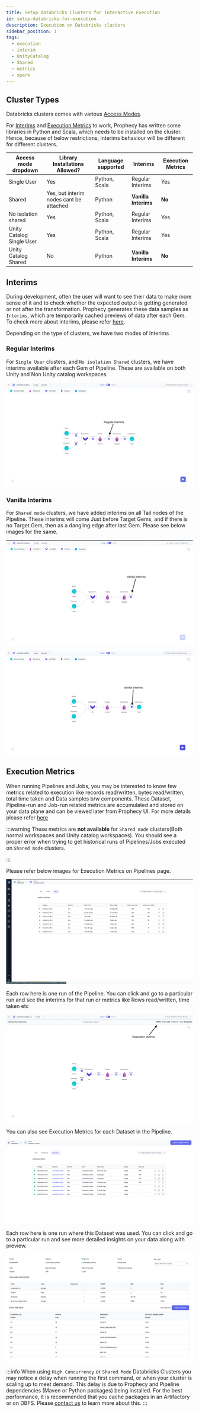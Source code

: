 ```yaml
---
title: Setup Databricks Clusters for Interactive Execution
id: setup-databricks-for-execution
description: Execution on Databricks clusters
sidebar_position: 1
tags:
  - execution
  - interim
  - UnityCatalog
  - Shared
  - metrics
  - spark
---
```


## Cluster Types

Databricks clusters comes with various [Access Modes](https://docs.databricks.com/clusters/create-cluster.html#what-is-cluster-access-mode).

For [Interims](../../interactive-execution.md#interims) and [Execution Metrics](../../interactive-execution.md#execution-metrics) to work, Prophecy has written some libraries in Python and Scala, which needs to be installed on the cluster. Hence, because of below restrictions, interims behaviour will be different for different clusters.

| Access mode dropdown      | Library Installations Allowed?          | Language supported | Interims             | Execution Metrics |
| ------------------------- | --------------------------------------- | ------------------ | -------------------- | ----------------- |
| Single User               | Yes                                     | Python, Scala      | Regular Interims     | Yes               |
| Shared                    | Yes, but interim nodes cant be attached | Python             | **Vanilla Interims** | **No**            |
| No isolation shared       | Yes                                     | Python, Scala      | Regular Interims     | Yes               |
| Unity Catalog Single User | Yes                                     | Python, Scala      | Regular Interims     | Yes               |
| Unity Catalog Shared      | No                                      | Python             | **Vanilla Interims** | **No**            |

## Interims

During development, often the user will want to see their data to make more sense of it and to check whether the expected output is getting
generated or not after the transformation. Prophecy generates these data samples as `Interims`, which are temporarily cached previews of data after each Gem.
To check more about interims, please refer [here](https://docs.prophecy.io/low-code-spark/execution/interactive-execution#interims).

Depending on the type of clusters, we have two modes of Interims

### Regular Interims

For `Single User` clusters, and `No isolation Shared` clusters, we have interims available after each Gem of Pipeline. These are available on both Unity and Non Unity catalog workspaces.

![Regular Interims](../../img/SingleModeInterims.png)

### Vanilla Interims

For `Shared mode` clusters, we have added interims on all Tail nodes of the Pipeline.
These interims will come Just before Target Gems, and if there is no Target Gem, then as a dangling edge after last Gem. Please see below images for the same.

![Vanilla Interims](../../img/SharedModeInterims.png)

![Vanilla Interims](../../img/vanillaInterims2.png)

## Execution Metrics

When running Pipelines and Jobs, you may be interested to know few metrics related to execution like records
read/written, bytes read/written, total time taken and Data samples b/w components. These Dataset, Pipeline-run and
Job-run related metrics are accumulated and stored on your data plane and can be viewed later from Prophecy UI. For more details please refer [here](../../interactive-execution.md#execution-metrics)

:::warning
These metrics are **not available** for `Shared mode` clusters(Both normal workspaces and Unity catalog workspaces). You should see a proper error when trying to get historical runs of Pipelines/Jobs executed on `Shared mode` clusters.

:::

Please refer below images for Execution Metrics on Pipelines page.

![Pipeline_Execution_Metrics](../../img/execution-metrics-pipeline.png)

Each row here is one run of the Pipeline. You can click and go to a particular run and see the interims for that run or metrics like Rows read/written, time taken etc

![Execution_Metrics](../../img/ExecutionMetrics.png)

You can also see Execution Metrics for each Dataset in the Pipeline.

![Dataset_metrics](../../img/execution-metrcis-dataset1.png)

Each row here is one run where this Dataset was used. You can click and go to a particular run and see more detailed insights on your data along with preview.

![Dataset_stats](../../img/dataset-statistics.png)

:::info
When using `High Concurrency` or `Shared Mode` Databricks Clusters you may notice a delay when running the first command, or when your cluster is scaling up to meet demand. This delay is due to Prophecy and Pipeline dependencies (Maven or Python packages) being installed. For the best performance, it is recommended that you cache packages in an Artifactory or on DBFS. Please [contact us](https://help.prophecy.io/support/tickets/new) to learn more about this.
:::
